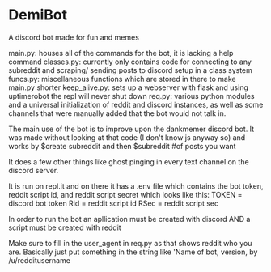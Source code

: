 # DemiBot
A discord bot made for fun and memes

main.py: houses all of the commands for the bot, it is lacking a help command 
classes.py: currently only contains code for connecting to any subreddit and scraping/ sending posts to discord setup in a class system
funcs.py: miscellaneous functions which are stored in there to make main.py shorter
keep_alive.py: sets up a webserver with flask and using uptimerobot the repl will never shut down
req.py: various python modules and a universal initialization of reddit and discord instances, as well as some channels that were manually added that the bot would not talk in.



The main use of the bot is to improve upon the dankmemer discord bot. It was made without looking at that code (I don't know js anyway so) and works by $create subreddit and then $subreddit #of posts you want

It does a few other things like ghost pinging in every text channel on the discord server.

It is run on repl.it and on there it has a .env file which contains the bot token, reddit script id, and reddit script secret which looks like this:
TOKEN = discord bot token
Rid = reddit script id
RSec = reddit script sec

In order to run the bot an apllication must be created with discord AND a script must be created with reddit

Make sure to fill in the user_agent in req.py as that shows reddit who you are. Basically just put something in the string like 'Name of bot, version, by /u/redditusername
